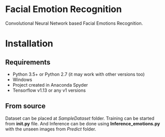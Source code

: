 # Facial Emotion Recognition

Convolutional Neural Network based Facial Emotions Recognition.
# Installation
## Requirements
* Python 3.5+ or Python 2.7 (it may work with other versions too)
* Windows
* Project created in Anaconda Spyder
* Tensorflow v1.13 or any v1 versions

## From source
Dataset can be placed at *SampleDataset* folder. Training can be started from **__init__.py** file.
And Inference can be done using **Inference_emotions.py** with the unseen images from *Predict* folder.


